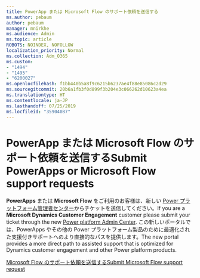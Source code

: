 ```yaml
---
title: PowerApp または Microsoft Flow のサポート依頼を送信する
ms.author: pebaum
author: pebaum
manager: mnirkhe
ms.audience: Admin
ms.topic: article
ROBOTS: NOINDEX, NOFOLLOW
localization_priority: Normal
ms.collection: Adm_O365
ms.custom:
- "1494"
- "1495"
- "6200027"
ms.openlocfilehash: f1bb440b5a8f9c6215b6237ae4f88e85086c2d29
ms.sourcegitcommit: 20b6a1fb3f0d899f3b204e3c066262d10623a4ea
ms.translationtype: HT
ms.contentlocale: ja-JP
ms.lasthandoff: 07/25/2019
ms.locfileid: "35904087"
---
```

# <a name="submit-powerapps-or-microsoft-flow-support-requests"></a><span data-ttu-id="d1008-102">PowerApp または Microsoft Flow のサポート依頼を送信する</span><span class="sxs-lookup"><span data-stu-id="d1008-102">Submit PowerApps or Microsoft Flow support requests</span></span>

<span data-ttu-id="d1008-103">**PowerApps** または **Microsoft Flow** をご利用のお客様は、新しい [Power プラットフォーム管理者センター](https://admin.powerplatform.microsoft.com/support?newTicket&product=15819)からチケットを送信してください。</span><span class="sxs-lookup"><span data-stu-id="d1008-103">If you are a **Microsoft Dynamics Customer Engagement** customer please submit your ticket through the new [Power platform Admin Center](https://admin.powerplatform.microsoft.com/support?newTicket&product=15819).</span></span> <span data-ttu-id="d1008-104">この新しいポータルでは、PowerApps やその他の Power プラットフォーム製品のために最適化された支援付きサポートへのより直接的なパスを提供します。</span><span class="sxs-lookup"><span data-stu-id="d1008-104">The new portal provides a more direct path to assisted support that is optimized for Dynamics customer engagement and other Power platform products.</span></span>

[<span data-ttu-id="d1008-105">Microsoft Flow のサポート依頼を送信する</span><span class="sxs-lookup"><span data-stu-id="d1008-105">Submit Microsoft Flow support request</span></span>](https://admin.powerplatform.microsoft.com/support?newTicket&product=Flow)